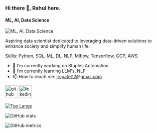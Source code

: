 ### Hi there 👋, Rahul here.
#### ML, AI, Data Science
![ML, AI, Data Science](https://arturssmirnovs.github.io/github-profile-readme-generator/images/banner.png)

Aspiring data scientist dedicated to leveraging data-driven solutions to enhance society and simplify human life.

Skills: Python, SQL, ML, DL, NLP, Mlflow, Tensorflow, GCP, AWS

- 🔭 I’m currently working on Staples Automation 
- 🌱 I’m currently learning LLM's, NLP 
- 📫 How to reach me: jrspatel12@gmail.com 


[<img src='https://cdn.jsdelivr.net/npm/simple-icons@3.0.1/icons/github.svg' alt='github' height='40'>](https://github.com/jrspatel)  [<img src='https://cdn.jsdelivr.net/npm/simple-icons@3.0.1/icons/linkedin.svg' alt='linkedin' height='40'>](https://www.linkedin.com/in/https://www.linkedin.com/in/rahul-sai-84404b199//)  

[![Top Langs](https://github-readme-stats.vercel.app/api/top-langs/?username=jrspatel)](https://github.com/anuraghazra/github-readme-stats)

![GitHub stats](https://github-readme-stats.vercel.app/api?username=jrspatel&show_icons=true)  

![GitHub metrics](https://metrics.lecoq.io/jrspatel)  

